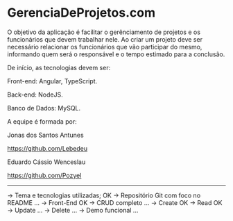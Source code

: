 
# GerenciaDeProjetos.com

O objetivo da aplicação é facilitar o gerênciamento de projetos e os funcionários que devem trabalhar nele. Ao criar um projeto deve ser necessário relacionar os funcionários que vão participar do mesmo, informando quem será o responsável e o tempo estimado para a conclusão.

De início, as tecnologias devem ser:

Front-end: Angular, TypeScript.

Back-end: NodeJS.

Banco de Dados: MySQL.

A equipe é formada por:

Jonas dos Santos Antunes

https://github.com/Lebedeu

Eduardo Cássio Wenceslau

https://github.com/Pozyel


**************************************************************

-> Tema e tecnologias utilizadas;       OK
-> Repositório Git com foco no README   ...
-> Front-End                            OK
-> CRUD completo                        ...
    -> Create   OK
    -> Read     OK
    -> Update   ...
    -> Delete   ...
-> Demo funcional                       ...

